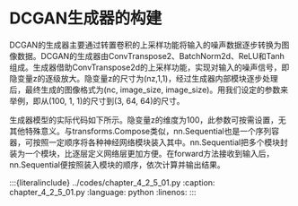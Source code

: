 # DCGAN生成器的构建

DCGAN的生成器主要通过转置卷积的上采样功能将输入的噪声数据逐步转换为图像数据。DCGAN的生成器由ConvTranspose2、BatchNorm2d、ReLU和Tanh组成。生成器借助ConvTranspose2d的上采样功能，实现对输入的噪声信号，即隐变量z的逐级放大。隐变量z的尺寸为(nz,1,1)，经过生成器内部模块逐步处理后，最终生成的图像格式为(nc, image_size, image_size)。用我们设定的参数来举例，即从(100, 1, 1)的尺寸到(3, 64, 64)的尺寸。

生成器模型的实际代码如下所示。隐变量z的维度为100，此参数可按需设置，无其他特殊意义。与transforms.Compose类似，nn.Sequential也是一个序列容器，可按照一定顺序将各种神经网络模块装入其中。nn.Sequential把多个模块封装为一个模块，比逐层定义网络层更加方便。在forward方法接收到输入后，nn.Sequential便按照装入模块的顺序，依次计算并输出结果。

:::{literalinclude} ../codes/chapter_4_2_5_01.py
:caption: chapter_4_2_5_01.py
:language: python
:linenos:
:::
